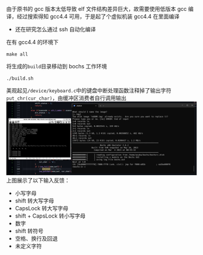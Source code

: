 由于原书的 gcc 版本太低导致 elf 文件结构差异巨大，故需要使用低版本 gcc 编译，经过搜索得知 gcc4.4 可用，于是起了个虚拟机装 gcc4.4 在里面编译
- 还在研究怎么通过 ssh 自动化编译


在有 gcc4.4 的环境下
```shell
make all
```
将生成的`build`目录移动到 bochs 工作环境

```shell
./build.sh
```
美观起见`/device/keyboard.c`中的键盘中断处理函数注释掉了输出字符`put_chr(cur_char)`，由缓冲区消费者自行调用输出
![result](./img/result.png)
上图展示了以下输入反馈：
- 小写字母
- shift 转大写字母
- CapsLock 转大写字母
- shift + CapsLock 转小写字母
- 数字
- shift 转符号
- 空格、换行及回退
- 未定义字符